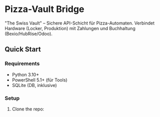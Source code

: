# Pizza-Vault Bridge

"The Swiss Vault" – Sichere API-Schicht für Pizza-Automaten. Verbindet Hardware (Locker, Produktion) mit Zahlungen und Buchhaltung (Bexio/HubRise/Odoo).

## Quick Start

### Requirements
- Python 3.10+
- PowerShell 5.1+ (für Tools)
- SQLite (DB, inklusive)

### Setup
1. Clone the repo:
